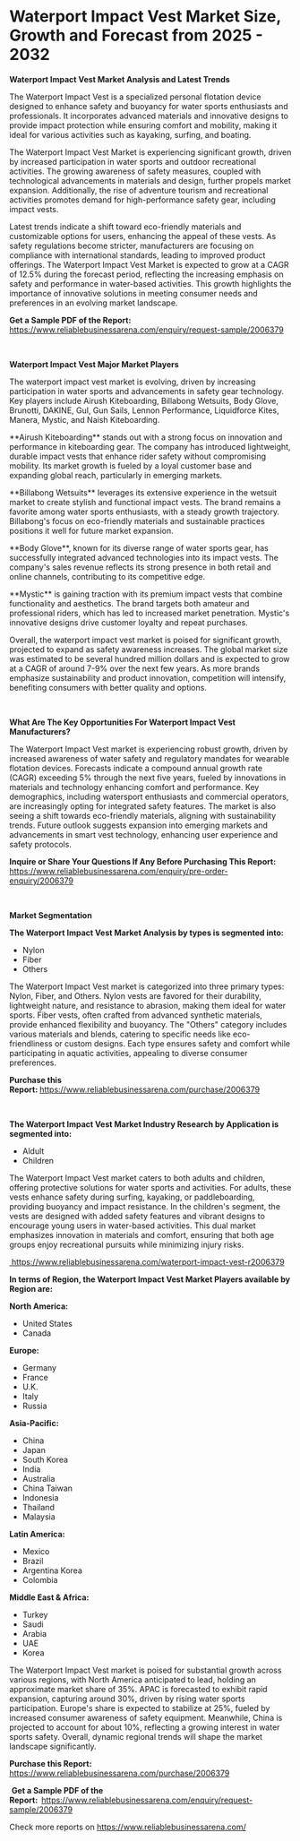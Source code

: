 <p><h1>Waterport Impact Vest Market Size, Growth and Forecast from 2025 - 2032</h1></p><p><strong>Waterport Impact Vest Market Analysis and Latest Trends</strong></p>
<p><p>The Waterport Impact Vest is a specialized personal flotation device designed to enhance safety and buoyancy for water sports enthusiasts and professionals. It incorporates advanced materials and innovative designs to provide impact protection while ensuring comfort and mobility, making it ideal for various activities such as kayaking, surfing, and boating.</p><p>The Waterport Impact Vest Market is experiencing significant growth, driven by increased participation in water sports and outdoor recreational activities. The growing awareness of safety measures, coupled with technological advancements in materials and design, further propels market expansion. Additionally, the rise of adventure tourism and recreational activities promotes demand for high-performance safety gear, including impact vests.</p><p>Latest trends indicate a shift toward eco-friendly materials and customizable options for users, enhancing the appeal of these vests. As safety regulations become stricter, manufacturers are focusing on compliance with international standards, leading to improved product offerings. The Waterport Impact Vest Market is expected to grow at a CAGR of 12.5% during the forecast period, reflecting the increasing emphasis on safety and performance in water-based activities. This growth highlights the importance of innovative solutions in meeting consumer needs and preferences in an evolving market landscape.</p></p>
<p><strong>Get a Sample PDF of the Report:&nbsp;</strong> <a href="https://www.reliablebusinessarena.com/enquiry/request-sample/2006379?utm_campaign=2262&utm_medium=2&utm_source=Github&utm_content=ia&utm_term=10022025&utm_id=waterport-impact-vest">https://www.reliablebusinessarena.com/enquiry/request-sample/2006379</a></p>
<p>&nbsp;</p>
<p><strong>Waterport Impact Vest Major Market Players</strong></p>
<p><p>The waterport impact vest market is evolving, driven by increasing participation in water sports and advancements in safety gear technology. Key players include Airush Kiteboarding, Billabong Wetsuits, Body Glove, Brunotti, DAKINE, Gul, Gun Sails, Lennon Performance, Liquidforce Kites, Manera, Mystic, and Naish Kiteboarding.</p><p>**Airush Kiteboarding** stands out with a strong focus on innovation and performance in kiteboarding gear. The company has introduced lightweight, durable impact vests that enhance rider safety without compromising mobility. Its market growth is fueled by a loyal customer base and expanding global reach, particularly in emerging markets.</p><p>**Billabong Wetsuits** leverages its extensive experience in the wetsuit market to create stylish and functional impact vests. The brand remains a favorite among water sports enthusiasts, with a steady growth trajectory. Billabong's focus on eco-friendly materials and sustainable practices positions it well for future market expansion.</p><p>**Body Glove**, known for its diverse range of water sports gear, has successfully integrated advanced technologies into its impact vests. The company's sales revenue reflects its strong presence in both retail and online channels, contributing to its competitive edge.</p><p>**Mystic** is gaining traction with its premium impact vests that combine functionality and aesthetics. The brand targets both amateur and professional riders, which has led to increased market penetration. Mystic's innovative designs drive customer loyalty and repeat purchases.</p><p>Overall, the waterport impact vest market is poised for significant growth, projected to expand as safety awareness increases. The global market size was estimated to be several hundred million dollars and is expected to grow at a CAGR of around 7-9% over the next few years. As more brands emphasize sustainability and product innovation, competition will intensify, benefiting consumers with better quality and options.</p></p>
<p>&nbsp;</p>
<p><strong>What Are The Key Opportunities For Waterport Impact Vest Manufacturers?</strong></p>
<p><p>The Waterport Impact Vest market is experiencing robust growth, driven by increased awareness of water safety and regulatory mandates for wearable flotation devices. Forecasts indicate a compound annual growth rate (CAGR) exceeding 5% through the next five years, fueled by innovations in materials and technology enhancing comfort and performance. Key demographics, including watersport enthusiasts and commercial operators, are increasingly opting for integrated safety features. The market is also seeing a shift towards eco-friendly materials, aligning with sustainability trends. Future outlook suggests expansion into emerging markets and advancements in smart vest technology, enhancing user experience and safety protocols.</p></p>
<p><strong>Inquire or Share Your Questions If Any Before Purchasing This Report:</strong> <a href="https://www.reliablebusinessarena.com/enquiry/pre-order-enquiry/2006379?utm_campaign=2262&utm_medium=2&utm_source=Github&utm_content=ia&utm_term=10022025&utm_id=waterport-impact-vest">https://www.reliablebusinessarena.com/enquiry/pre-order-enquiry/2006379</a></p>
<p>&nbsp;</p>
<p><strong>Market Segmentation</strong></p>
<p><strong>The Waterport Impact Vest Market Analysis by types is segmented into:</strong></p>
<p><ul><li>Nylon</li><li>Fiber</li><li>Others</li></ul></p>
<p><p>The Waterport Impact Vest market is categorized into three primary types: Nylon, Fiber, and Others. Nylon vests are favored for their durability, lightweight nature, and resistance to abrasion, making them ideal for water sports. Fiber vests, often crafted from advanced synthetic materials, provide enhanced flexibility and buoyancy. The "Others" category includes various materials and blends, catering to specific needs like eco-friendliness or custom designs. Each type ensures safety and comfort while participating in aquatic activities, appealing to diverse consumer preferences.</p></p>
<p><strong>Purchase this Report:&nbsp;</strong><a href="https://www.reliablebusinessarena.com/purchase/2006379?utm_campaign=2262&utm_medium=2&utm_source=Github&utm_content=ia&utm_term=10022025&utm_id=waterport-impact-vest">https://www.reliablebusinessarena.com/purchase/2006379</a></p>
<p>&nbsp;</p>
<p><strong>The Waterport Impact Vest Market Industry Research by Application is segmented into:</strong></p>
<p><ul><li>Aldult</li><li>Children</li></ul></p>
<p><p>The Waterport Impact Vest market caters to both adults and children, offering protective solutions for water sports and activities. For adults, these vests enhance safety during surfing, kayaking, or paddleboarding, providing buoyancy and impact resistance. In the children's segment, the vests are designed with added safety features and vibrant designs to encourage young users in water-based activities. This dual market emphasizes innovation in materials and comfort, ensuring that both age groups enjoy recreational pursuits while minimizing injury risks.</p></p>
<p><a href="https://www.reliablebusinessarena.com/waterport-impact-vest-r2006379?utm_campaign=2262&utm_medium=2&utm_source=Github&utm_content=ia&utm_term=10022025&utm_id=waterport-impact-vest">&nbsp;https://www.reliablebusinessarena.com/waterport-impact-vest-r2006379</a></p>
<p><strong>In terms of Region, the Waterport Impact Vest Market Players available by Region are:</strong></p>
<p>
    <p> <strong> North America: </strong>
        <ul>
            <li>United States</li>
            <li>Canada</li>
        </ul>
        </p> 
    <p> <strong> Europe: </strong>
        <ul>
            <li>Germany</li>
            <li>France</li>
            <li>U.K.</li>
            <li>Italy</li>
            <li>Russia</li>
        </ul>
        </p> 
    <p> <strong> Asia-Pacific: </strong>
        <ul>
            <li>China</li>
            <li>Japan</li>
            <li>South Korea</li>
            <li>India</li>
            <li>Australia</li>
            <li>China Taiwan</li>
            <li>Indonesia</li>
            <li>Thailand</li>
            <li>Malaysia</li>
        </ul>
        </p> 
    <p> <strong> Latin America: </strong>
        <ul>
            <li>Mexico</li>
            <li>Brazil</li>
            <li>Argentina Korea</li>
            <li>Colombia</li>
        </ul>
        </p> 
    <p> <strong> Middle East & Africa: </strong>
        <ul>
            <li>Turkey</li>
            <li>Saudi</li>
            <li>Arabia</li>
            <li>UAE</li>
            <li>Korea</li>
        </ul>
    </p>
    </p>
<p><p>The Waterport Impact Vest market is poised for substantial growth across various regions, with North America anticipated to lead, holding an approximate market share of 35%. APAC is forecasted to exhibit rapid expansion, capturing around 30%, driven by rising water sports participation. Europe's share is expected to stabilize at 25%, fueled by increased consumer awareness of safety equipment. Meanwhile, China is projected to account for about 10%, reflecting a growing interest in water sports safety. Overall, dynamic regional trends will shape the market landscape significantly.</p></p>
<p><strong>Purchase this Report: </strong><a href="https://www.reliablebusinessarena.com/purchase/2006379?utm_campaign=2262&utm_medium=2&utm_source=Github&utm_content=ia&utm_term=10022025&utm_id=waterport-impact-vest">https://www.reliablebusinessarena.com/purchase/2006379</a></p>
<p>&nbsp;<strong>Get a Sample PDF of the Report:&nbsp;&nbsp;</strong><a href="https://www.reliablebusinessarena.com/enquiry/request-sample/2006379?utm_campaign=2262&utm_medium=2&utm_source=Github&utm_content=ia&utm_term=10022025&utm_id=waterport-impact-vest">https://www.reliablebusinessarena.com/enquiry/request-sample/2006379</a></p>
<p><strong></strong></p>
<p>Check more reports on <a href="https://www.reliablebusinessarena.com/?utm_campaign=2262&utm_medium=2&utm_source=Github&utm_content=ia&utm_term=10022025&utm_id=waterport-impact-vest">https://www.reliablebusinessarena.com/</a></p>